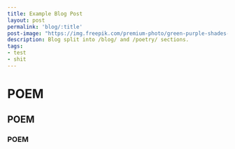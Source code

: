 ```yaml
---
title: Example Blog Post
layout: post
permalink: 'blog/:title'
post-image: "https://img.freepik.com/premium-photo/green-purple-shades-cannabis-plants-leaves_124507-52281.jpg"
description: Blog split into /blog/ and /poetry/ sections.
tags:
- test
- shit
---
```

# POEM
## POEM
### POEM
